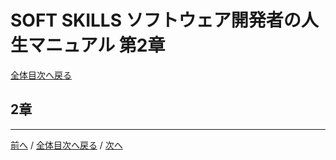 # SOFT SKILLS ソフトウェア開発者の人生マニュアル 第2章
[全体目次へ戻る](index.md)

## 2章

***

[前へ](c1.md) /
[全体目次へ戻る](index.md) /
[次へ](c3.md)
